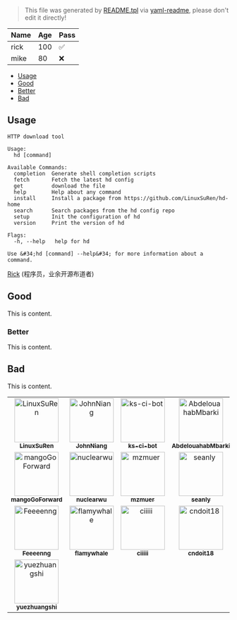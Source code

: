 > This file was generated by [README.tpl](README.tpl) via [yaml-readme](https://github.com/LinuxSuRen/yaml-readme), please don't edit it directly!

| Name | Age | Pass |
|---|---|---|
| rick | 100 | :white_check_mark: |
| mike | 80 | :x: |

- [Usage](#usage)
- [Good](#good)
 - [Better](#better)
- [Bad](#bad)


## Usage
```shell
HTTP download tool

Usage:
  hd [command]

Available Commands:
  completion  Generate shell completion scripts
  fetch       Fetch the latest hd config
  get         download the file
  help        Help about any command
  install     Install a package from https://github.com/LinuxSuRen/hd-home
  search      Search packages from the hd config repo
  setup       Init the configuration of hd
  version     Print the version of hd

Flags:
  -h, --help   help for hd

Use &#34;hd [command] --help&#34; for more information about a command.

```

[Rick](https://github.com/LinuxSuRen) (程序员，业余开源布道者)

## Good

This is content.

### Better

This is content.

## Bad

This is content.

<table><tr>
	<td align="center">
		<a href="https://github.com/LinuxSuRen">
			<img src="https://avatars.githubusercontent.com/u/1450685?v=4" width="100;" alt="LinuxSuRen"/>
			<br />
			<sub><b>LinuxSuRen</b></sub>
		</a>
	</td>
	<td align="center">
		<a href="https://github.com/JohnNiang">
			<img src="https://avatars.githubusercontent.com/u/16865714?v=4" width="100;" alt="JohnNiang"/>
			<br />
			<sub><b>JohnNiang</b></sub>
		</a>
	</td>
	<td align="center">
		<a href="https://github.com/ks-ci-bot">
			<img src="https://avatars.githubusercontent.com/u/47586280?v=4" width="100;" alt="ks-ci-bot"/>
			<br />
			<sub><b>ks-ci-bot</b></sub>
		</a>
	</td>
	<td align="center">
		<a href="https://github.com/AbdelouahabMbarki">
			<img src="https://avatars.githubusercontent.com/u/52507296?v=4" width="100;" alt="AbdelouahabMbarki"/>
			<br />
			<sub><b>AbdelouahabMbarki</b></sub>
		</a>
	</td>
	<td align="center">
		<a href="https://github.com/lxm">
			<img src="https://avatars.githubusercontent.com/u/1918195?v=4" width="100;" alt="lxm"/>
			<br />
			<sub><b>lxm</b></sub>
		</a>
	</td>
	<td align="center">
		<a href="https://github.com/shihaoH">
			<img src="https://avatars.githubusercontent.com/u/18361111?v=4" width="100;" alt="shihaoH"/>
			<br />
			<sub><b>shihaoH</b></sub>
		</a>
	</td>
</tr><tr>
	<td align="center">
		<a href="https://github.com/mangoGoForward">
			<img src="https://avatars.githubusercontent.com/u/35127166?v=4" width="100;" alt="mangoGoForward"/>
			<br />
			<sub><b>mangoGoForward</b></sub>
		</a>
	</td>
	<td align="center">
		<a href="https://github.com/nuclearwu">
			<img src="https://avatars.githubusercontent.com/u/37976659?v=4" width="100;" alt="nuclearwu"/>
			<br />
			<sub><b>nuclearwu</b></sub>
		</a>
	</td>
	<td align="center">
		<a href="https://github.com/mzmuer">
			<img src="https://avatars.githubusercontent.com/u/27796204?v=4" width="100;" alt="mzmuer"/>
			<br />
			<sub><b>mzmuer</b></sub>
		</a>
	</td>
	<td align="center">
		<a href="https://github.com/seanly">
			<img src="https://avatars.githubusercontent.com/u/232069?v=4" width="100;" alt="seanly"/>
			<br />
			<sub><b>seanly</b></sub>
		</a>
	</td>
	<td align="center">
		<a href="https://github.com/Felixnoo">
			<img src="https://avatars.githubusercontent.com/u/75110798?v=4" width="100;" alt="Felixnoo"/>
			<br />
			<sub><b>Felixnoo</b></sub>
		</a>
	</td>
	<td align="center">
		<a href="https://github.com/gaffeyQiu">
			<img src="https://avatars.githubusercontent.com/u/19790443?v=4" width="100;" alt="gaffeyQiu"/>
			<br />
			<sub><b>gaffeyQiu</b></sub>
		</a>
	</td>
</tr><tr>
	<td align="center">
		<a href="https://github.com/Feeeenng">
			<img src="https://avatars.githubusercontent.com/u/14897634?v=4" width="100;" alt="Feeeenng"/>
			<br />
			<sub><b>Feeeenng</b></sub>
		</a>
	</td>
	<td align="center">
		<a href="https://github.com/flamywhale">
			<img src="https://avatars.githubusercontent.com/u/22017865?v=4" width="100;" alt="flamywhale"/>
			<br />
			<sub><b>flamywhale</b></sub>
		</a>
	</td>
	<td align="center">
		<a href="https://github.com/ciiiii">
			<img src="https://avatars.githubusercontent.com/u/28784251?v=4" width="100;" alt="ciiiii"/>
			<br />
			<sub><b>ciiiii</b></sub>
		</a>
	</td>
	<td align="center">
		<a href="https://github.com/cndoit18">
			<img src="https://avatars.githubusercontent.com/u/55286565?v=4" width="100;" alt="cndoit18"/>
			<br />
			<sub><b>cndoit18</b></sub>
		</a>
	</td>
	<td align="center">
		<a href="https://github.com/fossabot">
			<img src="https://avatars.githubusercontent.com/u/29791463?v=4" width="100;" alt="fossabot"/>
			<br />
			<sub><b>fossabot</b></sub>
		</a>
	</td>
	<td align="center">
		<a href="https://github.com/yJunS">
			<img src="https://avatars.githubusercontent.com/u/20575981?v=4" width="100;" alt="yJunS"/>
			<br />
			<sub><b>yJunS</b></sub>
		</a>
	</td>
</tr><tr>
	<td align="center">
		<a href="https://github.com/yuezhuangshi">
			<img src="https://avatars.githubusercontent.com/u/19517509?v=4" width="100;" alt="yuezhuangshi"/>
			<br />
			<sub><b>yuezhuangshi</b></sub>
		</a>
	</td>
</tr></table>

